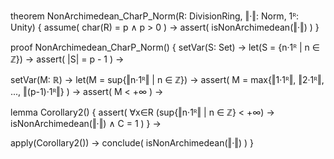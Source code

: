 theorem NonArchimedean_CharP_Norm(R: DivisionRing, ‖·‖: Norm, 1ᴿ: Unity) {
  assume(
    char(R) = p ∧ p > 0
  ) →
  assert(
    isNonArchimedean(‖·‖)
  )
}

proof NonArchimedean_CharP_Norm() {
  setVar(S: Set) →
  let(S = {n·1ᴿ | n ∈ ℤ}) →
  assert(
    |S| = p - 1
  ) →
  
  setVar(M: ℝ) →
  let(M = sup{‖n·1ᴿ‖ | n ∈ ℤ}) →
  assert(
    M = max{‖1·1ᴿ‖, ‖2·1ᴿ‖, ..., ‖(p-1)·1ᴿ‖}
  ) →
  assert(
    M < +∞
  ) →
  
  lemma Corollary2() {
    assert(
      ∀x∈R (sup{‖n·1ᴿ‖ | n ∈ ℤ} < +∞) →
      isNonArchimedean(‖·‖) ∧ C = 1
    )
  } →
  
  apply(Corollary2()) →
  conclude(
    isNonArchimedean(‖·‖)
  )
}
